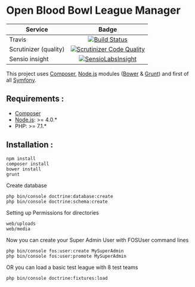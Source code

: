 Open Blood Bowl League Manager
=====

| Service       | Badge         |
| ------------- |:-------------:|
| Travis | [![Build Status](https://travis-ci.org/kumulo/obblm.svg?branch=dev)](https://travis-ci.org/kumulo/obblm) |
| Scrutinizer (quality) | [![Scrutinizer Code Quality](https://scrutinizer-ci.com/g/kumulo/obblm/badges/quality-score.png?b=dev)](https://scrutinizer-ci.com/g/kumulo/obblm/?branch=dev) |
| Sensio insight | [![SensioLabsInsight](https://insight.sensiolabs.com/projects/845b5376-4b2f-4725-a538-0cd30c54b742/mini.png)](https://insight.sensiolabs.com/projects/845b5376-4b2f-4725-a538-0cd30c54b742) |

This project uses [Composer], [Node.js] modules ([Bower] & [Grunt]) and first of all [Symfony].

## Requirements :
- [Composer]
- [Node.js]: >= 4.0.*
- PHP: >= 7.1.*

## Installation :
    npm install
    composer install
    bower install
    grunt
Create database

    php bin/console doctrine:database:create
    php bin/console doctrine:schema:create
Setting up Permissions for directories

    web/uploads
    web/media
Now you can create your Super Admin User with FOSUser command lines

    php bin/console fos:user:create MySuperAdmin
    php bin/console fos:user:promote MySuperAdmin
OR you can load a basic test league with 8 test teams

    php bin/console doctrine:fixtures:load

[Composer]: <http://Composer.org>
[Node.js]: <https://nodejs.org>
[Bower]: <http://bower.io>
[Grunt]: <http://gruntjs.com>
[Symfony]: <http://symfony.com>
